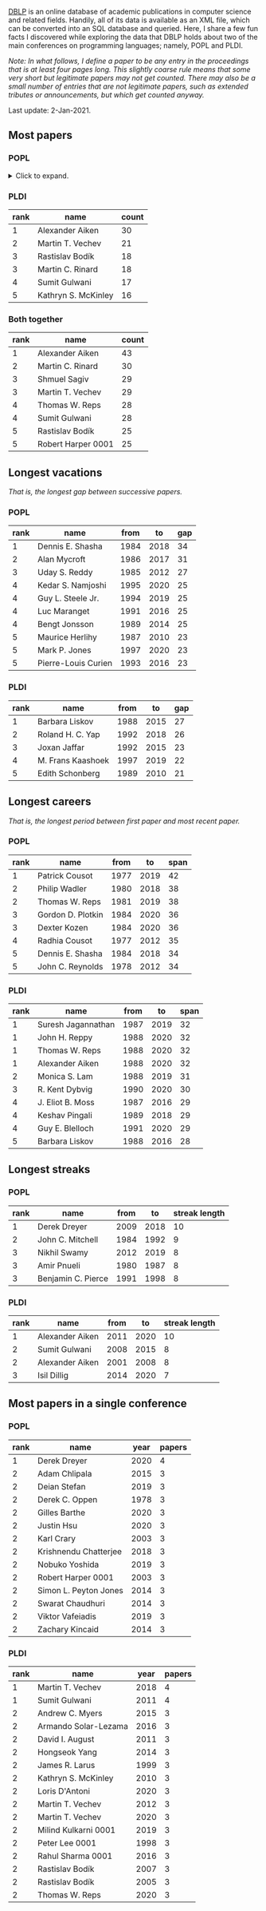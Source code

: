 [DBLP](https://dblp.uni-trier.de/) is an online database of academic publications in computer science and related fields. Handily, all of its data is available as an XML file, which can be converted into an SQL database and queried. Here, I share a few fun facts I discovered while exploring the data that DBLP holds about two of the main conferences on programming languages; namely, POPL and PLDI.

_Note: In what follows, I define a paper to be any entry in the proceedings that is at least four pages long. This slightly coarse rule means that some very short but legitimate papers may not get counted. There may also be a small number of entries that are not legitimate papers, such as extended tributes or announcements, but which get counted anyway._

Last update: 2-Jan-2021.

## Most papers

### POPL
<details>
<summary>Click to expand.</summary>

Testing testing.

rank  |  name | count 
------|--------------------|-------
1 | Benjamin C. Pierce |24
2 | Robert Harper 0001 |21
3 | Thomas W. Reps |18
3 | Derek Dreyer   |18
4 | Matthias Felleisen |16
5 | Shmuel Sagiv   |15

Testing testing

</details>

### PLDI

 rank |  name   | count 
------|---------------------|-------
1 | Alexander Aiken |30
2 | Martin T. Vechev|21
3 | Rastislav Bodík |18
3 | Martin C. Rinard|18
4 | Sumit Gulwani   |17
5 | Kathryn S. McKinley |16

### Both together

 rank |  name  | count 
------|--------------------|-------
1 | Alexander Aiken|43
2 | Martin C. Rinard   |30
3 | Shmuel Sagiv   |29
3 | Martin T. Vechev   |29
4 | Thomas W. Reps |28
4 | Sumit Gulwani  |28
5 | Rastislav Bodík|25
5 | Robert Harper 0001 |25

## Longest vacations

_That is, the longest gap between successive papers._

### POPL

 rank |  name   | from | to | gap 
------|---------------------|-----------|----------|-----
1 | Dennis E. Shasha|  1984 | 2018 |  34
2 | Alan Mycroft|  1986 | 2017 |  31
3 | Uday S. Reddy   |  1985 | 2012 |  27
4 | Kedar S. Namjoshi   |  1995 | 2020 |  25
4 | Guy L. Steele Jr.   |  1994 | 2019 |  25
4 | Luc Maranget|  1991 | 2016 |  25
4 | Bengt Jonsson   |  1989 | 2014 |  25
5 | Maurice Herlihy |  1987 | 2010 |  23
5 | Mark P. Jones   |  1997 | 2020 |  23
5 | Pierre-Louis Curien |  1993 | 2016 |  23

### PLDI

 rank | name  | from | to | gap 
------|-------------------|-----------|----------|-----
1 | Barbara Liskov|  1988 | 2015 |  27
2 | Roland H. C. Yap  |  1992 | 2018 |  26
3 | Joxan Jaffar  |  1992 | 2015 |  23
4 | M. Frans Kaashoek |  1997 | 2019 |  22
5 | Edith Schonberg   |  1989 | 2010 |  21

## Longest careers

_That is, the longest period between first paper and most recent paper._

### POPL

 rank | name  | from  | to  | span 
------|-------------------|------|------|------
1 | Patrick Cousot| 1977 | 2019 |   42
2 | Philip Wadler | 1980 | 2018 |   38
2 | Thomas W. Reps| 1981 | 2019 |   38
3 | Gordon D. Plotkin | 1984 | 2020 |   36
3 | Dexter Kozen  | 1984 | 2020 |   36
4 | Radhia Cousot | 1977 | 2012 |   35
5 | Dennis E. Shasha  | 1984 | 2018 |   34
5 | John C. Reynolds  | 1978 | 2012 |   34

### PLDI

 rank |  name  | from  | to  | span 
------|--------------------|------|------|------
1 | Suresh Jagannathan | 1987 | 2019 |   32
1 | John H. Reppy  | 1988 | 2020 |   32
1 | Thomas W. Reps | 1988 | 2020 |   32
1 | Alexander Aiken| 1988 | 2020 |   32
2 | Monica S. Lam  | 1988 | 2019 |   31
3 | R. Kent Dybvig | 1990 | 2020 |   30
4 | J. Eliot B. Moss   | 1987 | 2016 |   29
4 | Keshav Pingali | 1989 | 2018 |   29
4 | Guy E. Blelloch| 1991 | 2020 |   29
5 | Barbara Liskov | 1988 | 2016 |   28

## Longest streaks

### POPL

 rank |  name  | from | to | streak length 
------|--------------------|-------|------|--------------
1 | Derek Dreyer   |  2009 | 2018 |   10
2 | John C. Mitchell   |  1984 | 1992 |9
3 | Nikhil Swamy   |  2012 | 2019 |8
3 | Amir Pnueli|  1980 | 1987 |8
3 | Benjamin C. Pierce |  1991 | 1998 |8

### PLDI

 rank |name | from | to | streak length 
------|-----------------|-------|------|--------------
1 | Alexander Aiken |  2011 | 2020 |   10
2 | Sumit Gulwani   |  2008 | 2015 |8
2 | Alexander Aiken |  2001 | 2008 |8
3 | Isil Dillig |  2014 | 2020 |7

## Most papers in a single conference

### POPL

 rank |   name| year | papers 
------|-----------------------|----------|-------
1 | Derek Dreyer  | 2020 | 4
2 | Adam Chlipala | 2015 | 3
2 | Deian Stefan  | 2019 | 3
2 | Derek C. Oppen| 1978 | 3
2 | Gilles Barthe | 2020 | 3
2 | Justin Hsu| 2020 | 3
2 | Karl Crary| 2003 | 3
2 | Krishnendu Chatterjee | 2018 | 3
2 | Nobuko Yoshida| 2019 | 3
2 | Robert Harper 0001| 2003 | 3
2 | Simon L. Peyton Jones | 2014 | 3
2 | Swarat Chaudhuri  | 2014 | 3
2 | Viktor Vafeiadis  | 2019 | 3
2 | Zachary Kincaid   | 2014 | 3

### PLDI

 rank |   name   | year | papers 
------|----------------------|----------|-------
1 | Martin T. Vechev | 2018 | 4
1 | Sumit Gulwani| 2011 | 4
2 | Andrew C. Myers  | 2015 | 3
2 | Armando Solar-Lezama | 2016 | 3
2 | David I. August  | 2011 | 3
2 | Hongseok Yang| 2014 | 3
2 | James R. Larus   | 1999 | 3
2 | Kathryn S. McKinley  | 2010 | 3
2 | Loris D'Antoni   | 2020 | 3
2 | Martin T. Vechev | 2012 | 3
2 | Martin T. Vechev | 2020 | 3
2 | Milind Kulkarni 0001 | 2019 | 3
2 | Peter Lee 0001   | 1998 | 3
2 | Rahul Sharma 0001| 2016 | 3
2 | Rastislav Bodík  | 2007 | 3
2 | Rastislav Bodík  | 2005 | 3
2 | Thomas W. Reps   | 2020 | 3
